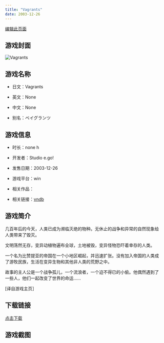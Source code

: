 ```yaml
---
title: "Vagrants"
date: 2003-12-26
---
```

[编辑此页面](https://github.com/ACG-3/ADV3-source/blob/main/source/_posts/games/Vagrants.md)

## 游戏封面

![Vagrants](https%3A//pan.timero.xyz/onedrive/img_lib_001/Vagrants_cover.avif)


## 游戏名称

- 日文：Vagrants
- 英文：None
- 中文：None

- 别名：ベイグランツ


## 游戏信息

- 时长：none h
- 开发者：Studio e.go!
- 发售日期：2003-12-26
- 游戏平台：win
- 相关作品：

- 相关链接：[vndb](https://vndb.org/v1643)


## 游戏简介

几百年后的今天，人类已成为濒临灭绝的物种。无休止的战争和异常的自然现象给人类带来了毁灭。

文明荡然无存，变异动植物遍布全球，土地被毁，变异怪物恐吓着幸存的人类。

一个名为比赞提亚的帝国在一个小地区崛起，并迅速扩张。没有加入帝国的人类成了游牧民族，生活在变异生物和其他非人类的荒野之中。

故事的主人公是一个战争孤儿，一个流浪者，一个迫不得已的小偷。他偶然遇到了一些人，他们一起改变了世界的命运......

[译自游戏主页］


## 下载链接

[点击下载](https://pan.timero.xyz/onedrive/adv_lib_001/Vagrants)


## 游戏截图


